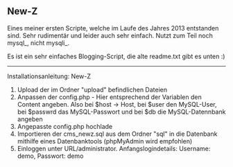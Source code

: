 ## New-Z
Eines meiner ersten Scripte, welche im Laufe des Jahres 2013 entstanden sind. Sehr rudimentär und leider auch sehr einfach. 
Nutzt zum Teil noch mysql_, nicht mysqli_. 

Es ist ein sehr einfaches Blogging-Script, die alte readme.txt gibt es unten :)

---

Installationsanleitung: New-Z

1. Upload der im Ordner "upload" befindlichen Dateien
2. Anpassen der config.php - Hier entsprechend der Variablen den Content angeben. Also bei $host -> Host, bei $user den MySQL-User, bei $passwrd das MySQL-Passwort und bei $db die MySQL-Datennbank angeben
3. Angepasste config.php hochlade
4. Importieren der cms_newz.sql aus dem Ordner "sql" in die Datenbank mithilfe eines Datenbanktools (phpMyAdmin wird empfohlen)
5. Einloggen unter URL/administrator. Anfangslogindetails: Username: demo, Passwort: demo
